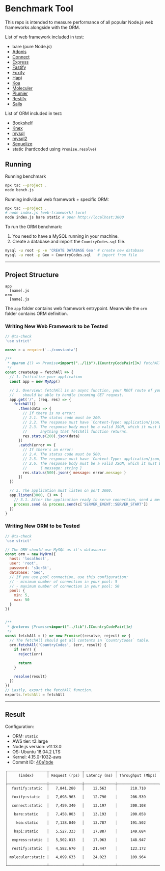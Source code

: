 # Benchmark Tool
This repo is intended to measure performance of all popular Node.js web frameworks alongside with the ORM.

List of web framework included in test:
- bare (pure Node.js)
- [Adonis](https://adonisjs.com/)
- [Connect](https://github.com/senchalabs/connect)
- [Express](https://expressjs.com)
- [Fastify](https://www.fastify.io)
- [Foxify](https://foxify.js.org/)
- [Hapi](https://hapijs.com)
- [Koa](https://koajs.com/)
- [Moleculer](https://moleculer.services)
- [Plumier](https://plumierjs.com/docs/overview)
- [Restify](http://restify.com/)
- [Sails](https://sailsjs.com/)

List of ORM included in test:
- [Bookshelf](https://bookshelfjs.org/)
- [Knex](https://knexjs.org/)
- [mysql](https://github.com/mysqljs/mysql)
- [mysql2](https://github.com/sidorares/node-mysql2)
- [Sequelize](https://github.com/sequelize/sequelize)
- static (hardcoded using `Promise.resolve`)

## Running

Running benchmark
```sh
npx tsc --project .
node bench.js
```

Running individual web framework + specific ORM:
```sh
npx tsc --project .
# node index.js [web-framework] [orm]
node index.js bare static # open http://localhost:3000
```

To run the ORM benchmark:
1. You need to have a MySQL running in your machine.
2. Create a database and import the `CountryCodes.sql` file.

```sh
mysql -u root -p -e 'CREATE DATABASE Geo' # create new database
mysql -u root -p Geo < CountryCodes.sql   # import from file
```

---

## Project Structure

```
app
  [name].js
orm
  [name].js
```

The `app` folder contains web framework entrypoint. Meanwhile the `orm` folder contains ORM definition.

### Writing New Web Framework to be Tested

```js
// @ts-check
'use strict'

const c = require('../constanta')

/**
 * @param {() => Promise<import("../lib").ICountryCodePair[]>} fetchAll
 */
const createApp = fetchAll => {
  // 1. Initialize your application
  const app = new MyApp()

  // 2. Overview: fetchAll is an async function, your ROOT route of your application
  //    should be able to handle incoming GET request.
  app.get('/', (req, res) => {
    fetchAll()
      .then(data => {
        // If there is no error:
        // 2.1. The status code must be 200.
        // 2.2. The response must have `Content-Type: application/json; charset=utf-8` header.
        // 2.3. The response body must be a valid JSON, which it must be the representation of
        //      anything that fetchAll function returns.
        res.status(200).json(data)
      })
      .catch(error => {
        // If there's an error:
        // 2.4. The status code must be 500.
        // 2.5. The response must have `Content-Type: application/json; charset=utf-8` header.
        // 2.6. The response body must be a valid JSON, which it must be the representation of
        //      { message: string }
        res.status(500).json({ message: error.message )
      })
  })

  // 3. The application must listen on port 3000.
  app.listen(3000, () => {
    // 3.1. After the application ready to serve connection, send a message to parent process.
    process.send && process.send(c['SERVER_EVENT::SERVER_START'])
  })
}
```

### Writing New ORM to be Tested

```js
// @ts-check
'use strict'

// The ORM should use MySQL as it's datasource
const orm = new MyOrm({
  host: 'localhost',
  user: 'root',
  password: 's3cr3t',
  database: 'Geo',
  // If you use pool connection, use this configuration:
  // - minimum number of connection in your pool: 5
  // - maximum number of connection in your pool: 50
  pool: {
    min: 5,
    max: 50
  }
})


/**
 * @returns {Promise<import("../lib").ICountryCodePair[]>}
 */
const fetchAll = () => new Promise((resolve, reject) => {
  // The fetchAll should get all contents in `CountryCodes` table.
  orm.fetchAll('CountryCodes', (err, result) {
    if (err) {
      reject(err)

      return
    }

    resolve(result)
  })
})
// Lastly, export the fetchAll function.
exports.fetchAll = fetchAll
```

---

## Result

Configuration:
- ORM: `static`
- AWS tier: t2.large
- Node.js version: v11.13.0
- OS: Ubuntu 18.04.2 LTS
- Kernel: 4.15.0-1032-aws
- Commit ID: [40a1bde](https://github.com/krisanalfa/node-bench/tree/40a1bde1998ac55a7c59d7bb83acc1953b8b254e)
```
┌──────────────────┬───────────────┬──────────────┬───────────────────┐
│     (index)      │ Request (rps) │ Latency (ms) │ Throughput (Mbps) │
├──────────────────┼───────────────┼──────────────┼───────────────────┤
│  fastify:static  │   7,841.280   │    12.563    │      210.710      │
│  foxify:static   │   7,698.963   │    12.790    │      206.539      │
│  connect:static  │   7,459.340   │    13.197    │      200.108      │
│   bare:static    │   7,458.003   │    13.193    │      200.058      │
│    koa:static    │   7,138.040   │    13.787    │      191.502      │
│   hapi:static    │   5,527.333   │    17.887    │      149.684      │
│  express:static  │   5,502.013   │    17.963    │      148.947      │
│  restify:static  │   4,582.670   │    21.447    │      123.172      │
│ moleculer:static │   4,099.633   │    24.023    │      109.964      │
└──────────────────┴───────────────┴──────────────┴───────────────────┘
```
